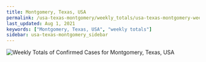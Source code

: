 ```yaml
---
title: Montgomery, Texas, USA
permalink: /usa-texas-montgomery/weekly_totals/usa-texas-montgomery-weekly_totals.html
last_updated: Aug 1, 2021
keywords: ["Montgomery, Texas, USA", "weekly totals"]
sidebar: usa-texas-montgomery_sidebar
---
```


![Weekly Totals of Confirmed Cases for Montgomery, Texas, USA](/covid_tracker/images/graphs/usa-texas-montgomery-weekly_totals_graph.png)
